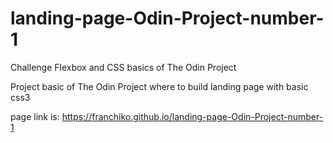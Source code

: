 # landing-page-Odin-Project-number-1
Challenge Flexbox and CSS basics of The Odin Project

Project basic of The Odin Project where to build landing page with basic css3

page link is: https://franchiko.github.io/landing-page-Odin-Project-number-1

